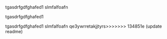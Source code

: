 
tgasdrfgdfghafed1
slmfalfoafn


tgasdrfgdfghafed1

tgasdrfgdfghafed1
slmfalfoafn
qe3ywrretakjjtyrs>>>>>>> 134851e (update readme)
